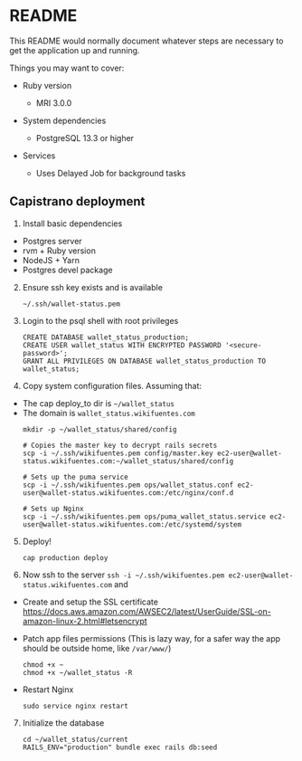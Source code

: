 # README

This README would normally document whatever steps are necessary to get the
application up and running.

Things you may want to cover:

* Ruby version
  * MRI 3.0.0

* System dependencies
  * PostgreSQL 13.3 or higher

* Services <!-- (job queues, cache servers, search engines, etc.) -->
  * Uses Delayed Job for background tasks

## Capistrano deployment

1. Install basic dependencies
  * Postgres server
  * rvm + Ruby version
  * NodeJS + Yarn
  * Postgres devel package

2. Ensure ssh key exists and is available
    ```
    ~/.ssh/wallet-status.pem
    ```

3. Login to the psql shell with root privileges
    ```
    CREATE DATABASE wallet_status_production;
    CREATE USER wallet_status WITH ENCRYPTED PASSWORD '<secure-password>';
    GRANT ALL PRIVILEGES ON DATABASE wallet_status_production TO wallet_status;
    ```

4. Copy system configuration files. Assuming that:
  * The cap deploy_to dir is `~/wallet_status`
  * The domain is `wallet_status.wikifuentes.com`
    ```
    mkdir -p ~/wallet_status/shared/config

    # Copies the master key to decrypt rails secrets
    scp -i ~/.ssh/wikifuentes.pem config/master.key ec2-user@wallet-status.wikifuentes.com:~/wallet_status/shared/config

    # Sets up the puma service
    scp -i ~/.ssh/wikifuentes.pem ops/wallet_status.conf ec2-user@wallet-status.wikifuentes.com:/etc/nginx/conf.d

    # Sets up Nginx
    scp -i ~/.ssh/wikifuentes.pem ops/puma_wallet_status.service ec2-user@wallet-status.wikifuentes.com:/etc/systemd/system
    ```

5. Deploy!
    ```
    cap production deploy
    ```

6. Now ssh to the server `ssh -i ~/.ssh/wikifuentes.pem ec2-user@wallet-status.wikifuentes.com` and
  * Create and setup the SSL certificate https://docs.aws.amazon.com/AWSEC2/latest/UserGuide/SSL-on-amazon-linux-2.html#letsencrypt

  * Patch app files permissions (This is lazy way, for a safer way the app should be outside home, like `/var/www/`)
    ```
    chmod +x ~
    chmod +x ~/wallet_status -R
    ```

  * Restart Nginx
    ```
    sudo service nginx restart
    ```

7. Initialize the database
    ```
    cd ~/wallet_status/current
    RAILS_ENV="production" bundle exec rails db:seed
    ```
